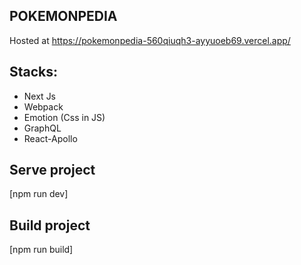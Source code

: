 
## POKEMONPEDIA

Hosted at https://pokemonpedia-560qiuqh3-ayyuoeb69.vercel.app/

## Stacks:

- Next Js
- Webpack
- Emotion (Css in JS)
- GraphQL
- React-Apollo

## Serve project
[npm run dev]

## Build project
[npm run build]
